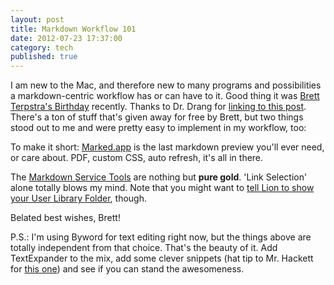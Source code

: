 ```yaml
---
layout: post
title: Markdown Workflow 101
date: 2012-07-23 17:37:00
category: tech
published: true
---
```


I am new to the Mac, and therefore new to many programs and possibilities a markdown-centric workflow has or can have to it. Good thing it was [Brett Terpstra's Birthday](http://www.macdrifter.com/2012/07/terpstra-day/) recently. Thanks to Dr. Drang for [linking to this post](http://www.leancrew.com/all-this/2012/07/brett-terpstra-day/). There's a ton of stuff that's given away for free by Brett, but two things stood out to me and were pretty easy to implement in my workflow, too:

To make it short: [Marked.app](http://markedapp.com/) is the last markdown preview you'll ever need, or care about. PDF, custom CSS, auto refresh, it's all in there.

The [Markdown Service Tools](http://brettterpstra.com/project/markdown-service-tools/) are nothing but **pure gold**. 'Link Selection' alone totally blows my mind. Note that you might want to [tell Lion to show your User Library Folder](http://osxdaily.com/2011/07/04/show-library-directory-in-mac-os-x-lion/), though.

Belated best wishes, Brett!

P.S.: I'm using Byword for text editing right now, but the things above are totally independent from that choice. That's the beauty of it. Add TextExpander to the mix, add some clever snippets (hat tip to Mr. Hackett for [this one](http://512pixels.net/2012/07/md-links/)) and see if you can stand the awesomeness.